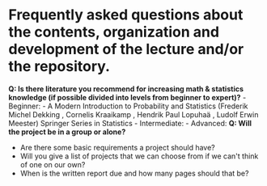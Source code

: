 # Frequently asked questions about the contents, organization and development of the lecture and/or the repository. 

**Q: Is there literature you recommend for increasing math & statistics knowledge (if possible divided into levels from beginner to expert)?**
    - Beginner:
        -  A Modern Introduction to Probability and Statistics (Frederik Michel Dekking , Cornelis Kraaikamp , Hendrik Paul Lopuhaä , Ludolf Erwin Meester) Springer Series in Statistics
    - Intermediate:
    - Advanced:
**Q: Will the project be in a group or alone?**
  - Are there some basic requirements a project should have?
  - Will you give a list of projects that we can choose from if we can't think of one on our own?
  - When is the written report due and how many pages should that be?  
